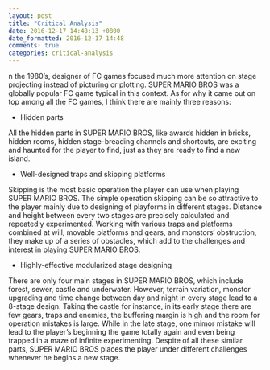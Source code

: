 ```yaml
---
layout: post
title: "Critical Analysis"
date: 2016-12-17 14:48:13 +0800
date_formatted: 2016-12-17 14:48
comments: true
categories: critical-analysis 
---
```

n the 1980’s, designer of FC games focused much more attention on stage projecting instead of picturing or plotting. SUPER MARIO BROS was a globally popular FC game typical in this context. As for why it came out on top among all the FC games, I think there are mainly three reasons:

* Hidden parts

All the hidden parts in SUPER MARIO BROS, like awards hidden in bricks, hidden rooms, hidden stage-breading channels and shortcuts, are exciting and haunted for the player to find, just as they are ready to find a new island.

* Well-designed traps and skipping platforms

Skipping is the most basic operation the player can use when playing SUPER MARIO BROS. The simple operation skipping can be so attractive to the player mainly due to designing of playforms in different stages. Distance and height between every two stages are precisely calculated and repeatedly experimented. Working with various traps and platforms combined at will, movable  platforms and gears, and monstors‘ obstruction, they make up of a series of obstacles, which add to the challenges and interest in playing SUPER MARIO BROS.

* Highly-effective modularized stage designing

There are only four main stages in SUPER MARIO BROS, which include forest, sewer, castle and underwater. However, terrain variation, monstor upgrading and time change between day and night in every stage lead to a 8-stage design. Taking the castle for instance, in its early stage there are few gears, traps and enemies, the buffering margin is high and the room for operation mistakes is large. While in the late stage, one mimor mistake will lead to the player’s beginning the game totally again and even being trapped in a maze of infinite experimenting. Despite of all these similar parts, SUPER MARIO BROS places the player under different challenges whenever he begins a new stage.
